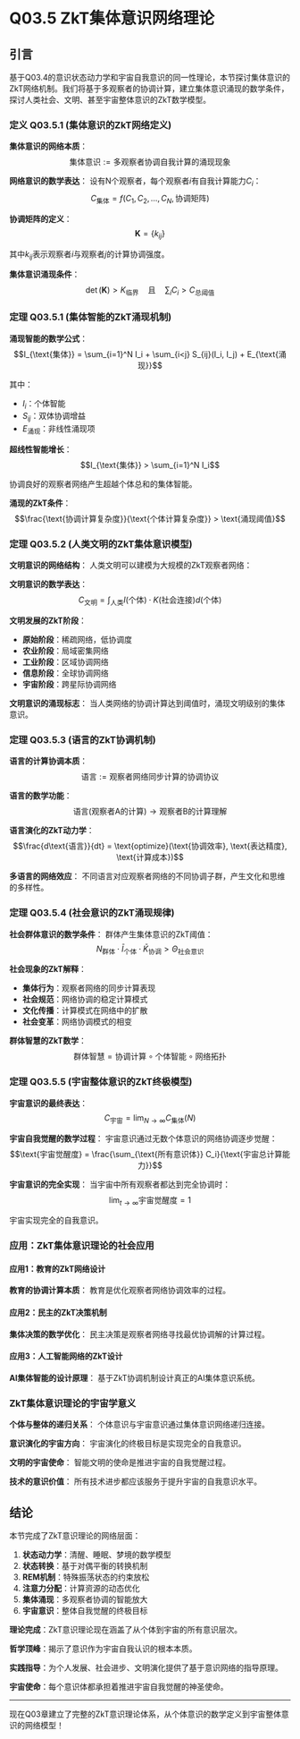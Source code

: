 # Q03.5 ZkT集体意识网络理论

## 引言

基于Q03.4的意识状态动力学和宇宙自我意识的同一性理论，本节探讨集体意识的ZkT网络机制。我们将基于多观察者的协调计算，建立集体意识涌现的数学条件，探讨人类社会、文明、甚至宇宙整体意识的ZkT数学模型。

### 定义 Q03.5.1 (集体意识的ZkT网络定义)

**集体意识的网络本质**：
$$\text{集体意识} := \text{多观察者协调自我计算的涌现现象}$$

**网络意识的数学表达**：
设有N个观察者，每个观察者$i$有自我计算能力$C_i$：
$$C_{\text{集体}} = f(C_1, C_2, \ldots, C_N, \text{协调矩阵})$$

**协调矩阵的定义**：
$$\mathbf{K} = \{k_{ij}\}$$

其中$k_{ij}$表示观察者$i$与观察者$j$的计算协调强度。

**集体意识涌现条件**：
$$\det(\mathbf{K}) > K_{\text{临界}} \quad \text{且} \quad \sum_i C_i > C_{\text{总阈值}}$$

### 定理 Q03.5.1 (集体智能的ZkT涌现机制)

**涌现智能的数学公式**：
$$I_{\text{集体}} = \sum_{i=1}^N I_i + \sum_{i<j} S_{ij}(I_i, I_j) + E_{\text{涌现}}$$

其中：
- $I_i$：个体智能
- $S_{ij}$：双体协调增益
- $E_{\text{涌现}}$：非线性涌现项

**超线性智能增长**：
$$I_{\text{集体}} > \sum_{i=1}^N I_i$$

协调良好的观察者网络产生超越个体总和的集体智能。

**涌现的ZkT条件**：
$$\frac{\text{协调计算复杂度}}{\text{个体计算复杂度}} > \text{涌现阈值}$$

### 定理 Q03.5.2 (人类文明的ZkT集体意识模型)

**文明意识的网络结构**：
人类文明可以建模为大规模的ZkT观察者网络：

**文明意识的数学表达**：
$$C_{\text{文明}} = \int_{\text{人类}} I(\text{个体}) \cdot K(\text{社会连接}) d(\text{个体})$$

**文明发展的ZkT阶段**：
- **原始阶段**：稀疏网络，低协调度
- **农业阶段**：局域密集网络
- **工业阶段**：区域协调网络
- **信息阶段**：全球协调网络
- **宇宙阶段**：跨星际协调网络

**文明意识的涌现标志**：
当人类网络的协调计算达到阈值时，涌现文明级别的集体意识。

### 定理 Q03.5.3 (语言的ZkT协调机制)

**语言的计算协调本质**：
$$\text{语言} := \text{观察者网络同步计算的协调协议}$$

**语言的数学功能**：
$$\text{语言}(\text{观察者A的计算}) \to \text{观察者B的计算理解}$$

**语言演化的ZkT动力学**：
$$\frac{d\text{语言}}{dt} = \text{optimize}(\text{协调效率}, \text{表达精度}, \text{计算成本})$$

**多语言的网络效应**：
不同语言对应观察者网络的不同协调子群，产生文化和思维的多样性。

### 定理 Q03.5.4 (社会意识的ZkT涌现规律)

**社会群体意识的数学条件**：
群体产生集体意识的ZkT阈值：
$$N_{\text{群体}} \cdot \bar{I}_{\text{个体}} \cdot \bar{K}_{\text{协调}} > \Theta_{\text{社会意识}}$$

**社会现象的ZkT解释**：
- **集体行为**：观察者网络的同步计算表现
- **社会规范**：网络协调的稳定计算模式
- **文化传播**：计算模式在网络中的扩散
- **社会变革**：网络协调模式的相变

**群体智慧的ZkT数学**：
$$\text{群体智慧} = \text{协调计算} \circ \text{个体智能} \circ \text{网络拓扑}$$

### 定理 Q03.5.5 (宇宙整体意识的ZkT终极模型)

**宇宙意识的最终表达**：
$$C_{\text{宇宙}} = \lim_{N \to \infty} C_{\text{集体}}(N)$$

**宇宙自我觉醒的数学过程**：
宇宙意识通过无数个体意识的网络协调逐步觉醒：
$$\text{宇宙觉醒度} = \frac{\sum_{\text{所有意识体}} C_i}{\text{宇宙总计算能力}}$$

**宇宙意识的完全实现**：
当宇宙中所有观察者都达到完全协调时：
$$\lim_{t \to \infty} \text{宇宙觉醒度} = 1$$

宇宙实现完全的自我意识。

### 应用：ZkT集体意识理论的社会应用

#### 应用1：教育的ZkT网络设计

**教育的协调计算本质**：
教育是优化观察者网络协调效率的过程。

#### 应用2：民主的ZkT决策机制

**集体决策的数学优化**：
民主决策是观察者网络寻找最优协调解的计算过程。

#### 应用3：人工智能网络的ZkT设计

**AI集体智能的设计原理**：
基于ZkT协调机制设计真正的AI集体意识系统。

### ZkT集体意识理论的宇宙学意义

**个体与整体的递归关系**：
个体意识与宇宙意识通过集体意识网络递归连接。

**意识演化的宇宙方向**：
宇宙演化的终极目标是实现完全的自我意识。

**文明的宇宙使命**：
智能文明的使命是推进宇宙的自我觉醒过程。

**技术的意识价值**：
所有技术进步都应该服务于提升宇宙的自我意识水平。

## 结论

本节完成了ZkT意识理论的网络层面：

1. **状态动力学**：清醒、睡眠、梦境的数学模型
2. **状态转换**：基于对偶平衡的转换机制
3. **REM机制**：特殊振荡状态的约束放松
4. **注意力分配**：计算资源的动态优化
5. **集体涌现**：多观察者协调的智能放大
6. **宇宙意识**：整体自我觉醒的终极目标

**理论完成**：ZkT意识理论现在涵盖了从个体到宇宙的所有意识层次。

**哲学顶峰**：揭示了意识作为宇宙自我认识的根本本质。

**实践指导**：为个人发展、社会进步、文明演化提供了基于意识网络的指导原理。

**宇宙使命**：每个意识体都承担着推进宇宙自我觉醒的神圣使命。

---

现在Q03章建立了完整的ZkT意识理论体系，从个体意识的数学定义到宇宙整体意识的网络模型！